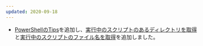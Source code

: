 ```yaml
---
updated: 2020-09-18
---
```

- [PowerShellのTips](/it/powershell/tips.html)を追加し、[実行中のスクリプトのあるディレクトリを取得](/it/powershell/tips.html#get-the-directory-where-the-script-is-running)と[実行中のスクリプトのファイル名を取得](/it/powershell/tips.html#get-the-file-name-of-the-running-script)を追加しました。
